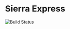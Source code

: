 # Sierra Express

[![Build Status](https://travis-ci.org/sjohnsonaz/sierra-express.svg?branch=master)](https://travis-ci.org/sjohnsonaz/sierra-express)
